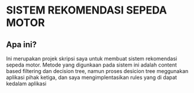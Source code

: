 # SISTEM REKOMENDASI SEPEDA MOTOR

## Apa ini? 
Ini merupakan projek skripsi saya untuk membuat sistem rekomendasi sepeda motor. 
Metode yang digunkaan pada sistem ini adalah content based filtering dan decision tree, namun proses desicion tree meggunakan aplikasi pihak ketiga, dan saya mengimplentasikan rules yang di dapat kedalam aplikasi
